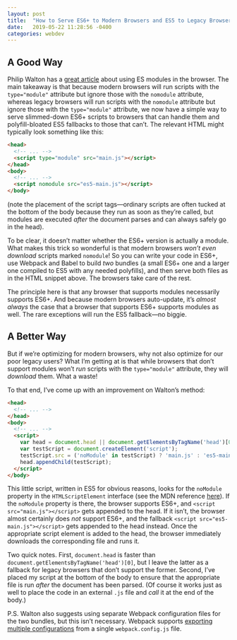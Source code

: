 ```yaml
---
layout: post
title:  "How to Serve ES6+ to Modern Browsers and ES5 to Legacy Browsers"
date:   2019-05-22 11:28:56 -0400
categories: webdev
---
```

## A Good Way

Philip Walton has a [great article](https://philipwalton.com/articles/deploying-es2015-code-in-production-today/) about using ES modules in the browser. The main takeaway is that because modern browsers will run scripts with the `type="module"` attribute but ignore those with the `nomodule` attribute, whereas legacy browsers will run scripts with the `nomodule` attribute but ignore those with the `type="module"` attribute, we now have a simple way to serve slimmed-down ES6+ scripts to browsers that can handle them and polyfill-bloated ES5 fallbacks to those that can’t. The relevant HTML might typically look something like this:

```html
<head>
  <!-- ... -->
  <script type="module" src="main.js"></script>
</head>
<body>
  <!-- ... -->
  <script nomodule src="es5-main.js"></script>
</body>
```

(note the placement of the script tags&mdash;ordinary scripts are often tucked at the bottom of the body because they run as soon as they’re called, but modules are executed *after* the document parses and can always safely go in the head).

To be clear, it doesn’t matter whether the ES6+ version is actually a module. What makes this trick so wonderful is that modern browsers *won’t even download* scripts marked `nomodule`! So you can write your code in ES6+, use Webpack and Babel to build *two* bundles (a small ES6+ one and a larger one compiled to ES5 with any needed polyfills), and then serve both files as in the HTML snippet above. The browsers take care of the rest.

The principle here is that any browser that supports modules necessarily supports ES6+. And because modern browsers auto-update, it’s *almost always* the case that a browser that supports ES6+ supports modules as well. The rare exceptions will run the ES5 fallback&mdash;no biggie.

## A Better Way

But if we’re optimizing for modern browsers, why not also optimize for our poor legacy users? What I’m getting at is that while browsers that don’t support modules won’t *run* scripts with the `type="module"` attribute, they will *download* them. What a waste!

To that end, I’ve come up with an improvement on Walton’s method:

```html
<head>
  <!-- ... -->
</head>
<body>
  <!-- ... -->
  <script>
    var head = document.head || document.getElementsByTagName('head')[0];
    var testScript = document.createElement('script');
    testScript.src = ('noModule' in testScript) ? 'main.js' : 'es5-main.js';
    head.appendChild(testScript);
  </script>
</body>
```

This little script, written in ES5 for obvious reasons, looks for the `noModule` property in the `HTMLScriptElement` interface (see the MDN reference [here](https://developer.mozilla.org/en-US/docs/Web/API/HTMLScriptElement#Properties)). If the `noModule` property is there, the browser supports ES6+, and `<script src="main.js"></script>` gets appended to the head. If it isn’t, the browser almost certainly does *not* support ES6+, and the fallback `<script src="es5-main.js"></script>` gets appended to the head instead. Once the appropriate script element is added to the head, the browser immediately downloads the corresponding file and runs it.

Two quick notes. First, `document.head` is faster than `document.getElementsByTagName('head')[0]`, but I leave the latter as a fallback for legacy browsers that don’t support the former. Second, I’ve placed my script at the bottom of the body to ensure that the appropriate file is run *after* the document has been parsed. (Of course it works just as well to place the code in an external `.js` file and *call* it at the end of the body.)

P.S. Walton also suggests using separate Webpack configuration files for the two bundles, but this isn’t necessary. Webpack supports [exporting multiple configurations](https://webpack.js.org/configuration/configuration-types/#exporting-multiple-configurations) from a single `webpack.config.js` file.